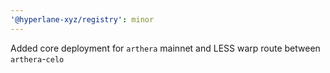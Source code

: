 ```yaml
---
'@hyperlane-xyz/registry': minor
---
```


Added core deployment for `arthera` mainnet and LESS warp route between `arthera`-`celo`
